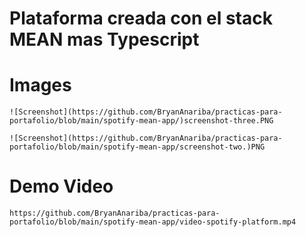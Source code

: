 # Plataforma creada con el stack MEAN mas Typescript


# Images

 [](creenshot-one.PNG)

    ![Screenshot](https://github.com/BryanAnariba/practicas-para-portafolio/blob/main/spotify-mean-app/)screenshot-three.PNG

    ![Screenshot](https://github.com/BryanAnariba/practicas-para-portafolio/blob/main/spotify-mean-app/screenshot-two.)PNG

# Demo Video 
    https://github.com/BryanAnariba/practicas-para-portafolio/blob/main/spotify-mean-app/video-spotify-platform.mp4
